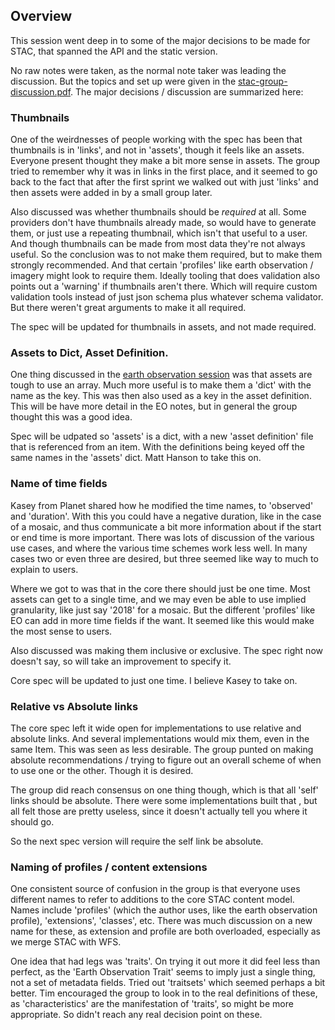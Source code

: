 ## Overview

This session went deep in to some of the major decisions to be made for STAC, that spanned the API and the static version. 

No raw notes were taken, as the normal note taker was leading the discussion. But the topics and set up were given in the
[stac-group-discussion.pdf](stac-group-discussion.pdf). The major decisions / discussion are summarized here:

### Thumbnails

One of the weirdnesses of people working with the spec has been that thumbnails is in 'links', and not in 'assets', though
it feels like an assets. Everyone present thought they make a bit more sense in assets. The group tried to remember why
it was in links in the first place, and it seemed to go back to the fact that after the first sprint we walked out with just
'links' and then assets were added in by a small group later. 

Also discussed was whether thumbnails should be *required* at all. Some providers don't have thumbnails already made, so would
have to generate them, or just use a repeating thumbnail, which isn't that useful to a user. And though thumbnails can be
made from most data they're not always useful. So the conclusion was to not make them required, but to make them strongly
recommended. And that certain 'profiles' like earth observation / imagery might look to require them. Ideally tooling that
does validation also points out a 'warning' if thumbnails aren't there. Which will require custom validation tools instead
of just json schema plus whatever schema validator. But there weren't great arguments to make it all required.

The spec will be updated for thumbnails in assets, and not made required.

### Assets to Dict, Asset Definition.

One thing discussed in the [earth observation session](stac-eo-notes.md) was that assets are tough to use an array. Much
more useful is to make them a 'dict' with the name as the key. This was then also used as a key in the asset definition. This
will be have more detail in the EO notes, but in general the group thought this was a good idea.

Spec will be udpated so 'assets' is a dict, with a new 'asset definition' file that is referenced from an item. With the 
definitions being keyed off the same names in the 'assets' dict. Matt Hanson to take this on. 

### Name of time fields

Kasey from Planet shared how he modified the time names, to 'observed' and 'duration'. With this you could have a negative
duration, like in the case of a mosaic, and thus communicate a bit more information about if the start or end time is more 
important. There was lots of discussion of the various use cases, and where the various time schemes work less well. In many
cases two or even three are desired, but three seemed like way to much to explain to users.

Where we got to was that in the core there should just be one time. Most assets can get to a single time, and we may even
be able to use implied granularity, like just say '2018' for a mosaic. But the different 'profiles' like EO can add in
more time fields if the want. It seemed like this would make the most sense to users. 

Also discussed was making them inclusive or exclusive. The spec right now doesn't say, so will take an improvement to specify it. 

Core spec will be updated to just one time. I believe Kasey to take on. 

### Relative vs Absolute links  

The core spec left it wide open for implementations to use relative and absolute links. And several implementations would 
mix them, even in the same Item. This was seen as less desirable. The group punted on making absolute recommendations / trying
to figure out an overall scheme of when to use one or the other. Though it is desired. 

The group did reach consensus on one thing though, which is that all 'self' links should be absolute. There were some 
implementations built that , but 
all felt those are pretty useless, since it doesn't actually tell you where it should go. 

So the next spec version will require the self link be absolute.

### Naming of profiles / content extensions

One consistent source of confusion in the group is that everyone uses different names to refer to additions to the core STAC
content model. Names include 'profiles' (which the author uses, like the earth observation profile), 'extensions', 'classes', etc. There was much discussion on a new name for these, as extension and profile are both overloaded, especially as we 
merge STAC with WFS. 

One idea that had legs was 'traits'. On trying it out more it did feel less than perfect, as the 'Earth Observation Trait' seems to imply just a single thing, not a set of metadata fields. Tried out 'traitsets' which seemed perhaps a bit better.
Tim encouraged the group to look in to the real definitions of these, as 'characteristics' are the manifestation of 'traits', 
so might be more appropriate. So didn't reach any real decision point on these.
